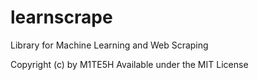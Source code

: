 # learnscrape
Library for Machine Learning and Web Scraping

Copyright (c) by M1TE5H
Available under the MIT License
